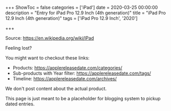 +++
ShowToc = false
categories = ['iPad']
date = 2020-03-25 00:00:00
description = "Entry for iPad Pro 12.9 Inch (4th generation)"
title = "iPad Pro 12.9 Inch (4th generation)"
tags = ['iPad Pro 12.9 Inch', '2020']

+++

Source: https://en.wikipedia.org/wiki/IPad

Feeling lost?

You might want to checkout these links:
- Products: https://applereleasedate.com/categories/
- Sub-products with Year filter: https://applereleasedate.com/tags/
- Timeline: https://applereleasedate.com/archives/

We don't post content about the actual product. 



This page is just meant to be a placeholder for blogging system to pickup dated entries. 


